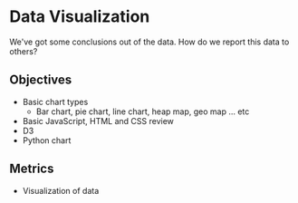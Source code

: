 # Data Visualization

We've got some conclusions out of the data. How do we report this data to others?


## Objectives

* Basic chart types
  * Bar chart, pie chart, line chart, heap map, geo map ... etc
* Basic JavaScript, HTML and CSS review
* D3
* Python chart

## Metrics

* Visualization of data